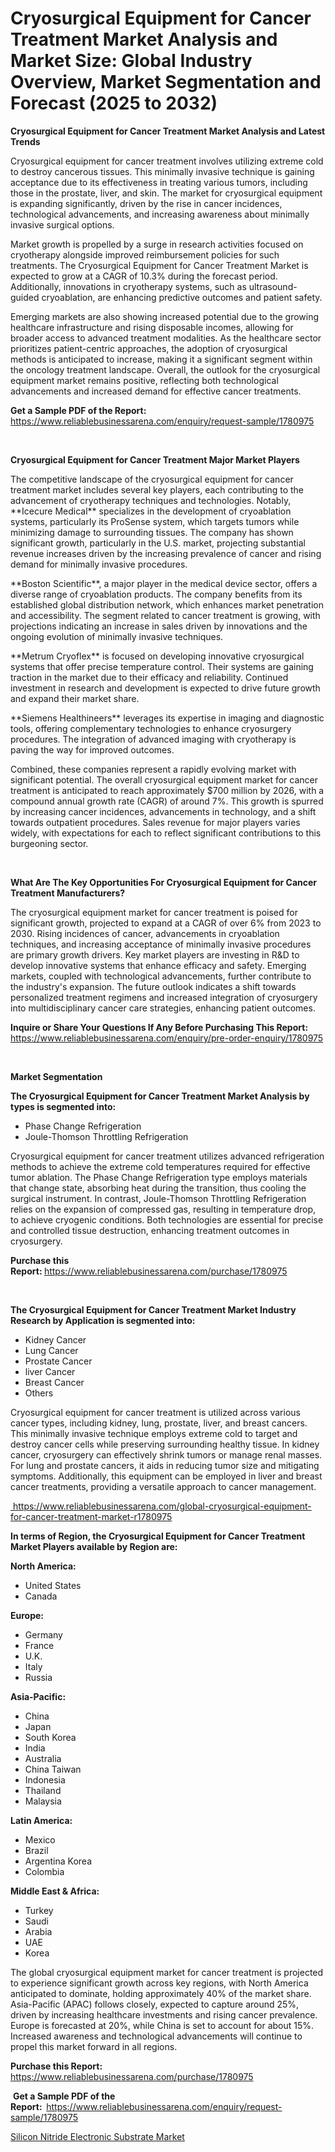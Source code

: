 <p><h1>Cryosurgical Equipment for Cancer Treatment Market Analysis and Market Size: Global Industry Overview, Market Segmentation and Forecast (2025 to 2032)</h1></p><p><strong>Cryosurgical Equipment for Cancer Treatment Market Analysis and Latest Trends</strong></p>
<p><p>Cryosurgical equipment for cancer treatment involves utilizing extreme cold to destroy cancerous tissues. This minimally invasive technique is gaining acceptance due to its effectiveness in treating various tumors, including those in the prostate, liver, and skin. The market for cryosurgical equipment is expanding significantly, driven by the rise in cancer incidences, technological advancements, and increasing awareness about minimally invasive surgical options. </p><p>Market growth is propelled by a surge in research activities focused on cryotherapy alongside improved reimbursement policies for such treatments. The Cryosurgical Equipment for Cancer Treatment Market is expected to grow at a CAGR of 10.3% during the forecast period. Additionally, innovations in cryotherapy systems, such as ultrasound-guided cryoablation, are enhancing predictive outcomes and patient safety. </p><p>Emerging markets are also showing increased potential due to the growing healthcare infrastructure and rising disposable incomes, allowing for broader access to advanced treatment modalities. As the healthcare sector prioritizes patient-centric approaches, the adoption of cryosurgical methods is anticipated to increase, making it a significant segment within the oncology treatment landscape. Overall, the outlook for the cryosurgical equipment market remains positive, reflecting both technological advancements and increased demand for effective cancer treatments.</p></p>
<p><strong>Get a Sample PDF of the Report:&nbsp;</strong> <a href="https://www.reliablebusinessarena.com/enquiry/request-sample/1780975?utm_campaign=1891&utm_medium=2&utm_source=Github&utm_content=ia&utm_term=25032025&utm_id=cryosurgical-equipment-for-cancer-treatment">https://www.reliablebusinessarena.com/enquiry/request-sample/1780975</a></p>
<p>&nbsp;</p>
<p><strong>Cryosurgical Equipment for Cancer Treatment Major Market Players</strong></p>
<p><p>The competitive landscape of the cryosurgical equipment for cancer treatment market includes several key players, each contributing to the advancement of cryotherapy techniques and technologies. Notably, **Icecure Medical** specializes in the development of cryoablation systems, particularly its ProSense system, which targets tumors while minimizing damage to surrounding tissues. The company has shown significant growth, particularly in the U.S. market, projecting substantial revenue increases driven by the increasing prevalence of cancer and rising demand for minimally invasive procedures.</p><p>**Boston Scientific**, a major player in the medical device sector, offers a diverse range of cryoablation products. The company benefits from its established global distribution network, which enhances market penetration and accessibility. The segment related to cancer treatment is growing, with projections indicating an increase in sales driven by innovations and the ongoing evolution of minimally invasive techniques.</p><p>**Metrum Cryoflex** is focused on developing innovative cryosurgical systems that offer precise temperature control. Their systems are gaining traction in the market due to their efficacy and reliability. Continued investment in research and development is expected to drive future growth and expand their market share.</p><p>**Siemens Healthineers** leverages its expertise in imaging and diagnostic tools, offering complementary technologies to enhance cryosurgery procedures. The integration of advanced imaging with cryotherapy is paving the way for improved outcomes.</p><p>Combined, these companies represent a rapidly evolving market with significant potential. The overall cryosurgical equipment market for cancer treatment is anticipated to reach approximately $700 million by 2026, with a compound annual growth rate (CAGR) of around 7%. This growth is spurred by increasing cancer incidences, advancements in technology, and a shift towards outpatient procedures. Sales revenue for major players varies widely, with expectations for each to reflect significant contributions to this burgeoning sector.</p></p>
<p>&nbsp;</p>
<p><strong>What Are The Key Opportunities For Cryosurgical Equipment for Cancer Treatment Manufacturers?</strong></p>
<p><p>The cryosurgical equipment market for cancer treatment is poised for significant growth, projected to expand at a CAGR of over 6% from 2023 to 2030. Rising incidences of cancer, advancements in cryoablation techniques, and increasing acceptance of minimally invasive procedures are primary growth drivers. Key market players are investing in R&D to develop innovative systems that enhance efficacy and safety. Emerging markets, coupled with technological advancements, further contribute to the industry's expansion. The future outlook indicates a shift towards personalized treatment regimens and increased integration of cryosurgery into multidisciplinary cancer care strategies, enhancing patient outcomes.</p></p>
<p><strong>Inquire or Share Your Questions If Any Before Purchasing This Report:</strong> <a href="https://www.reliablebusinessarena.com/enquiry/pre-order-enquiry/1780975?utm_campaign=1891&utm_medium=2&utm_source=Github&utm_content=ia&utm_term=25032025&utm_id=cryosurgical-equipment-for-cancer-treatment">https://www.reliablebusinessarena.com/enquiry/pre-order-enquiry/1780975</a></p>
<p>&nbsp;</p>
<p><strong>Market Segmentation</strong></p>
<p><strong>The Cryosurgical Equipment for Cancer Treatment Market Analysis by types is segmented into:</strong></p>
<p><ul><li>Phase Change Refrigeration</li><li>Joule-Thomson Throttling Refrigeration</li></ul></p>
<p><p>Cryosurgical equipment for cancer treatment utilizes advanced refrigeration methods to achieve the extreme cold temperatures required for effective tumor ablation. The Phase Change Refrigeration type employs materials that change state, absorbing heat during the transition, thus cooling the surgical instrument. In contrast, Joule-Thomson Throttling Refrigeration relies on the expansion of compressed gas, resulting in temperature drop, to achieve cryogenic conditions. Both technologies are essential for precise and controlled tissue destruction, enhancing treatment outcomes in cryosurgery.</p></p>
<p><strong>Purchase this Report:&nbsp;</strong><a href="https://www.reliablebusinessarena.com/purchase/1780975?utm_campaign=1891&utm_medium=2&utm_source=Github&utm_content=ia&utm_term=25032025&utm_id=cryosurgical-equipment-for-cancer-treatment">https://www.reliablebusinessarena.com/purchase/1780975</a></p>
<p>&nbsp;</p>
<p><strong>The Cryosurgical Equipment for Cancer Treatment Market Industry Research by Application is segmented into:</strong></p>
<p><ul><li>Kidney Cancer</li><li>Lung Cancer</li><li>Prostate Cancer</li><li>liver Cancer</li><li>Breast Cancer</li><li>Others</li></ul></p>
<p><p>Cryosurgical equipment for cancer treatment is utilized across various cancer types, including kidney, lung, prostate, liver, and breast cancers. This minimally invasive technique employs extreme cold to target and destroy cancer cells while preserving surrounding healthy tissue. In kidney cancer, cryosurgery can effectively shrink tumors or manage renal masses. For lung and prostate cancers, it aids in reducing tumor size and mitigating symptoms. Additionally, this equipment can be employed in liver and breast cancer treatments, providing a versatile approach to cancer management.</p></p>
<p><a href="https://www.reliablebusinessarena.com/global-cryosurgical-equipment-for-cancer-treatment-market-r1780975?utm_campaign=1891&utm_medium=2&utm_source=Github&utm_content=ia&utm_term=25032025&utm_id=cryosurgical-equipment-for-cancer-treatment">&nbsp;https://www.reliablebusinessarena.com/global-cryosurgical-equipment-for-cancer-treatment-market-r1780975</a></p>
<p><strong>In terms of Region, the Cryosurgical Equipment for Cancer Treatment Market Players available by Region are:</strong></p>
<p>
    <p> <strong> North America: </strong>
        <ul>
            <li>United States</li>
            <li>Canada</li>
        </ul>
        </p> 
    <p> <strong> Europe: </strong>
        <ul>
            <li>Germany</li>
            <li>France</li>
            <li>U.K.</li>
            <li>Italy</li>
            <li>Russia</li>
        </ul>
        </p> 
    <p> <strong> Asia-Pacific: </strong>
        <ul>
            <li>China</li>
            <li>Japan</li>
            <li>South Korea</li>
            <li>India</li>
            <li>Australia</li>
            <li>China Taiwan</li>
            <li>Indonesia</li>
            <li>Thailand</li>
            <li>Malaysia</li>
        </ul>
        </p> 
    <p> <strong> Latin America: </strong>
        <ul>
            <li>Mexico</li>
            <li>Brazil</li>
            <li>Argentina Korea</li>
            <li>Colombia</li>
        </ul>
        </p> 
    <p> <strong> Middle East & Africa: </strong>
        <ul>
            <li>Turkey</li>
            <li>Saudi</li>
            <li>Arabia</li>
            <li>UAE</li>
            <li>Korea</li>
        </ul>
    </p>
    </p>
<p><p>The global cryosurgical equipment market for cancer treatment is projected to experience significant growth across key regions, with North America anticipated to dominate, holding approximately 40% of the market share. Asia-Pacific (APAC) follows closely, expected to capture around 25%, driven by increasing healthcare investments and rising cancer prevalence. Europe is forecasted at 20%, while China is set to account for about 15%. Increased awareness and technological advancements will continue to propel this market forward in all regions.</p></p>
<p><strong>Purchase this Report: </strong><a href="https://www.reliablebusinessarena.com/purchase/1780975?utm_campaign=1891&utm_medium=2&utm_source=Github&utm_content=ia&utm_term=25032025&utm_id=cryosurgical-equipment-for-cancer-treatment">https://www.reliablebusinessarena.com/purchase/1780975</a></p>
<p>&nbsp;<strong>Get a Sample PDF of the Report:&nbsp;&nbsp;</strong><a href="https://www.reliablebusinessarena.com/enquiry/request-sample/1780975?utm_campaign=1891&utm_medium=2&utm_source=Github&utm_content=ia&utm_term=25032025&utm_id=cryosurgical-equipment-for-cancer-treatment">https://www.reliablebusinessarena.com/enquiry/request-sample/1780975</a></p>
<p><strong></strong></p>
<p><p><a href="https://github.com/Krish2023na/Market-Research-Report-List-7/blob/main/silicon-nitride-electronic-substrate-market.md?utm_campaign=1891&utm_medium=2&utm_source=Github&utm_content=ia&utm_term=25032025&utm_id=cryosurgical-equipment-for-cancer-treatment">Silicon Nitride Electronic Substrate Market</a></p></p>